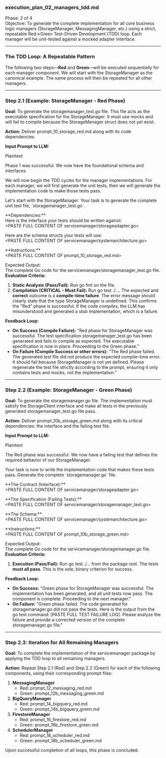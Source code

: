 ### **execution\_plan\_02\_managers\_tdd.md**

Phase: 2 of 4  
Objective: To generate the complete implementation for all core business logic managers (StorageManager, MessagingManager, etc.) using a strict, repeatable Red-\>Green Test-Driven Development (TDD) loop. Each manager will be unit-tested against a mocked adapter interface.

---

### **The TDD Loop: A Repeatable Pattern**

The following two steps—**Red** and **Green**—will be executed sequentially for each manager component. We will start with the StorageManager as the canonical example. The same process will then be repeated for all other managers.

---

### **Step 2.1 (Example: StorageManager \- Red Phase)**

**Goal:** To generate the storagemanager\_test.go file. This file acts as the executable specification for the StorageManager. It must use mocks and will fail to compile because the StorageManager struct does not yet exist.

**Action:** Deliver prompt\_10\_storage\_red.md along with its code dependencies.

**Input Prompt to LLM:**

Plaintext

Phase 1 was successful. We now have the foundational schema and interfaces.

We will now begin the TDD cycles for the manager implementations. For each manager, we will first generate the unit tests, then we will generate the implementation code to make those tests pass.

Let's start with the StorageManager. Your task is to generate the complete unit test file, \`storagemanager\_test.go\`.

\*\*Dependencies:\*\*  
Here is the interface your tests should be written against:  
\<PASTE FULL CONTENT OF servicemanager/storageadapter.go\>

Here are the schema structs your tests will use:  
\<PASTE FULL CONTENT OF servicemanager/systemarchitecture.go\>

\*\*Instructions:\*\*  
\<PASTE FULL CONTENT OF prompt\_10\_storage\_red.md\>

Expected Output:  
The complete Go code for the servicemanager/storagemanager\_test.go file.  
**Evaluation Criteria:**

1. **Static Analysis (Pass/Fail):** Run go fmt on the file.
2. **Compilation (CRITICAL \- Must Fail):** Run go test ./.... The expected and **correct** outcome is a **compile-time failure**. The error message should clearly state that the type StorageManager is undefined. This confirms the "Red" phase is successful. If the code *compiles*, the LLM has misunderstood and generated a stub implementation, which is a failure.

**Feedback Loop:**

* **On Success (Compile Failure):** "Red phase for StorageManager was successful. The test specification storagemanager\_test.go has been generated and fails to compile as expected. The executable specification is now in place. Proceeding to the Green phase."
* **On Failure (Compile Success or other errors):** "The Red phase failed. The generated test file did not produce the expected compile-time error. It should fail because StorageManager is not yet defined. Please regenerate the test file strictly according to the prompt, ensuring it only contains tests and mocks, not the implementation."

---

### **Step 2.2 (Example: StorageManager \- Green Phase)**

**Goal:** To generate the storagemanager.go file. The implementation must satisfy the StorageClient interface and make all tests in the previously generated storagemanager\_test.go file pass.

**Action:** Deliver prompt\_10b\_storage\_green.md along with its critical dependencies: the interface and the failing test file.

**Input Prompt to LLM:**

Plaintext

The Red phase was successful. We now have a failing test that defines the required behavior of our StorageManager.

Your task is now to write the implementation code that makes these tests pass. Generate the complete \`storagemanager.go\` file.

\*\*The Contract (Interface):\*\*  
\<PASTE FULL CONTENT OF servicemanager/storageadapter.go\>

\*\*The Specification (Failing Tests):\*\*  
\<PASTE FULL CONTENT OF servicemanager/storagemanager\_test.go\>

\*\*The Schema:\*\*  
\<PASTE FULL CONTENT OF servicemanager/systemarchitecture.go\>

\*\*Instructions:\*\*  
\<PASTE FULL CONTENT OF prompt\_10b\_storage\_green.md\>

Expected Output:  
The complete Go code for the servicemanager/storagemanager.go file.  
**Evaluation Criteria:**

1. **Execution (Pass/Fail):** Run go test ./... from the package root. The tests **must all pass**. This is the sole, binary criterion for success.

**Feedback Loop:**

* **On Success:** "Green phase for StorageManager was successful. The implementation has been generated, and all unit tests now pass. The component is complete. Proceeding to the next manager."
* **On Failure:** "Green phase failed. The code generated for storagemanager.go did not pass the tests. Here is the output from the go test command: \[PASTE FULL TEST FAILURE LOG\]. Please analyze the failure and provide a corrected version of the complete storagemanager.go file."

---

### **Step 2.3: Iteration for All Remaining Managers**

**Goal:** To complete the implementation of the servicemanager package by applying the TDD loop to all remaining managers.

**Action:** Repeat Step 2.1 (Red) and Step 2.2 (Green) for each of the following components, using their corresponding prompt files:

1. **MessagingManager**
    * Red: prompt\_12\_messaging\_red.md
    * Green: prompt\_12b\_messaging\_green.md
2. **BigQueryManager**
    * Red: prompt\_14\_bigquery\_red.md
    * Green: prompt\_14b\_bigquery\_green.md
3. **FirestoreManager**
    * Red: prompt\_16\_firestore\_red.md
    * Green: prompt\_16b\_firestore\_green.md
4. **SchedulerManager**
    * Red: prompt\_18\_scheduler\_red.md
    * Green: prompt\_18b\_scheduler\_green.md

Upon successful completion of all loops, this phase is concluded.